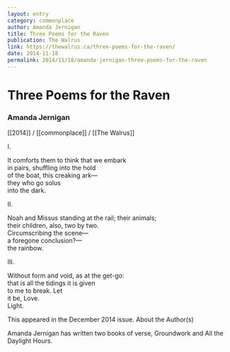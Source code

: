 ```yaml
---
layout: entry
category: commonplace
author: Amanda Jernigan
title: Three Poems for the Raven
publication: The Walrus
link: https://thewalrus.ca/three-poems-for-the-raven/
date: 2014-11-18
permalink: 2014/11/18/amanda-jernigan-three-poems-for-the-raven
---
```


# Three Poems for the Raven

### Amanda Jernigan

[[2014]] / [[commonplace]] / [[The Walrus]]

I.

It comforts them to think that we embark
<br> in pairs, shuffling into the hold
<br> of the boat, this creaking ark—
<br> they who go solus
<br> into the dark.

II.

Noah and Missus standing at the rail; their animals;
<br> their children, also, two by two.
<br> Circumscribing the scene—
<br> a foregone conclusion?—
<br> the rainbow.

III.

Without form and void, as at the get-go:
<br> that is all the tidings it is given
<br> to me to break. Let
<br> it be, Love.
<br> Light.


This appeared in the December 2014 issue.
About the Author(s)

Amanda Jernigan has written two books of verse, Groundwork and All the Daylight Hours.
